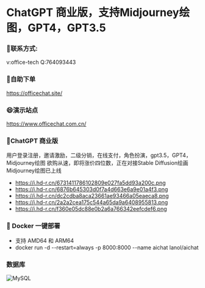 # ChatGPT 商业版，支持Midjourney绘图，GPT4，GPT3.5
### 💬联系方式:
v:office-tech Q:764093443
### 🔭自助下单
https://officechat.site/
### 😄演示站点
https://www.officechat.com.cn/
### 🤔ChatGPT 商业版
用户登录注册，邀请激励，二级分销，在线支付，角色扮演，gpt3.5，GPT4，Midjourney绘图 欲购从速，即将涨价四位数，正在对接Stable Diffusion绘画 Midjourney绘图已上线
- https://i.hd-r.cn/6731411786102809e027fa5dd93a200c.png
- https://i.hd-r.cn/6876b645303d0f7a4d663e6a9e01a4f3.png
- https://i.hd-r.cn/dc2cdba8aca23661ae93466a05eaeca8.png
- https://i.hd-r.cn/2a2a2cea175c544a65da9a6408955813.png
- https://i.hd-r.cn/f360e05dc88e0b2a6a766342eefcdef6.png
### 🌳 Docker 一键部署
- 支持 AMD64 和 ARM64
- docker run -d --restart=always -p 8000:8000 --name aichat lanol/aichat
### 数据库
![MySQL](https://img.shields.io/badge/-MySQL-4479A1?style=flat-square&logo=mysql&logoColor=white)
